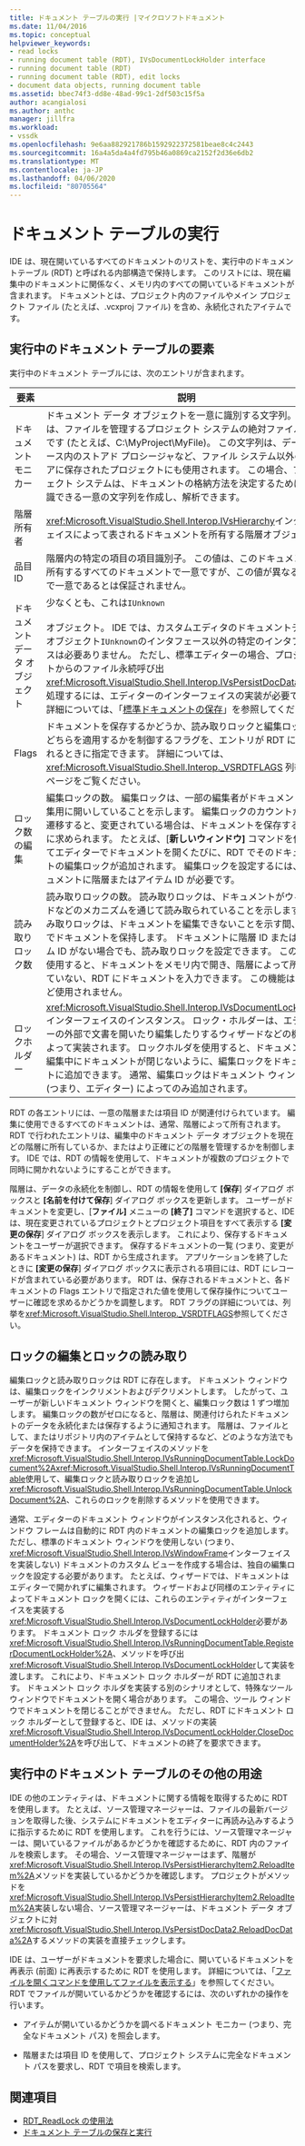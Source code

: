 ```yaml
---
title: ドキュメント テーブルの実行 |マイクロソフトドキュメント
ms.date: 11/04/2016
ms.topic: conceptual
helpviewer_keywords:
- read locks
- running document table (RDT), IVsDocumentLockHolder interface
- running document table (RDT)
- running document table (RDT), edit locks
- document data objects, running document table
ms.assetid: bbec74f3-dd8e-48ad-99c1-2df503c15f5a
author: acangialosi
ms.author: anthc
manager: jillfra
ms.workload:
- vssdk
ms.openlocfilehash: 9e6aa882921786b1592922372581beae8c4c2443
ms.sourcegitcommit: 16a4a5da4a4fd795b46a0869ca2152f2d36e6db2
ms.translationtype: MT
ms.contentlocale: ja-JP
ms.lasthandoff: 04/06/2020
ms.locfileid: "80705564"
---
```

# <a name="running-document-table"></a>ドキュメント テーブルの実行
IDE は、現在開いているすべてのドキュメントのリストを、実行中のドキュメントテーブル (RDT) と呼ばれる内部構造で保持します。 このリストには、現在編集中のドキュメントに関係なく、メモリ内のすべての開いているドキュメントが含まれます。 ドキュメントとは、プロジェクト内のファイルやメイン プロジェクト ファイル (たとえば、.vcxproj ファイル) を含め、永続化されたアイテムです。

## <a name="elements-of-the-running-document-table"></a>実行中のドキュメント テーブルの要素
 実行中のドキュメント テーブルには、次のエントリが含まれます。

|要素|説明|
|-------------|-----------------|
|ドキュメント モニカー|ドキュメント データ オブジェクトを一意に識別する文字列。 これは、ファイルを管理するプロジェクト システムの絶対ファイル パスです (たとえば、C:\MyProject\MyFile)。 この文字列は、データベース内のストアド プロシージャなど、ファイル システム以外のストアに保存されたプロジェクトにも使用されます。 この場合、プロジェクト システムは、ドキュメントの格納方法を決定するために、認識できる一意の文字列を作成し、解析できます。|
|階層所有者|<xref:Microsoft.VisualStudio.Shell.Interop.IVsHierarchy>インターフェイスによって表されるドキュメントを所有する階層オブジェクト。|
|品目 ID|階層内の特定の項目の項目識別子。 この値は、このドキュメントを所有するすべてのドキュメントで一意ですが、この値が異なる階層間で一意であるとは保証されません。|
|ドキュメント データ オブジェクト|少なくとも、これは`IUnknown`<br /><br /> オブジェクト。 IDE では、カスタムエディタのドキュメントデータオブジェクト`IUnknown`のインタフェース以外の特定のインタフェースは必要ありません。 ただし、標準エディターの場合、プロジェクトからのファイル永続呼び出<xref:Microsoft.VisualStudio.Shell.Interop.IVsPersistDocData2>しを処理するには、エディターのインターフェイスの実装が必要です。 詳細については、「[標準ドキュメントの保存](../../extensibility/internals/saving-a-standard-document.md)」を参照してください。|
|Flags|ドキュメントを保存するかどうか、読み取りロックと編集ロックのどちらを適用するかを制御するフラグを、エントリが RDT に追加されるときに指定できます。 詳細については、<xref:Microsoft.VisualStudio.Shell.Interop._VSRDTFLAGS> 列挙型のページをご覧ください。|
|ロック数の編集|編集ロックの数。 編集ロックは、一部の編集者がドキュメントを編集用に開いしていることを示します。 編集ロックのカウントが 0 に遷移すると、変更されている場合は、ドキュメントを保存するように求められます。 たとえば、[**新しいウィンドウ]** コマンドを使用してエディターでドキュメントを開くたびに、RDT でそのドキュメントの編集ロックが追加されます。 編集ロックを設定するには、ドキュメントに階層またはアイテム ID が必要です。|
|読み取りロック数|読み取りロックの数。 読み取りロックは、ドキュメントがウィザードなどのメカニズムを通じて読み取られていることを示します。 読み取りロックは、ドキュメントを編集できないことを示す間、RDT でドキュメントを保持します。 ドキュメントに階層 ID またはアイテム ID がない場合でも、読み取りロックを設定できます。 この機能を使用すると、ドキュメントをメモリ内で開き、階層によって所有されていない、RDT にドキュメントを入力できます。 この機能はほとんど使用されません。|
|ロックホルダー|<xref:Microsoft.VisualStudio.Shell.Interop.IVsDocumentLockHolder>インターフェイスのインスタンス。 ロック・ホルダーは、エディターの外部で文書を開いたり編集したりするウィザードなどの機能によって実装されます。 ロックホルダを使用すると、ドキュメントの編集中にドキュメントが閉じないように、編集ロックをドキュメントに追加できます。 通常、編集ロックはドキュメント ウィンドウ (つまり、エディター) によってのみ追加されます。|

 RDT の各エントリには、一意の階層または項目 ID が関連付けられています。 編集に使用できるすべてのドキュメントは、通常、階層によって所有されます。 RDT で行われたエントリは、編集中のドキュメント データ オブジェクトを現在どの階層に所有しているか、またはより正確にどの階層を管理するかを制御します。 IDE では、RDT の情報を使用して、ドキュメントが複数のプロジェクトで同時に開かれないようにすることができます。

 階層は、データの永続化を制御し、RDT の情報を使用して **[保存**] ダイアログ ボックスと **[名前を付けて保存**] ダイアログ ボックスを更新します。 ユーザーがドキュメントを変更し、[**ファイル]** メニューの **[終了]** コマンドを選択すると、IDE は、現在変更されているプロジェクトとプロジェクト項目をすべて表示する **[変更の保存**] ダイアログ ボックスを表示します。 これにより、保存するドキュメントをユーザーが選択できます。 保存するドキュメントの一覧 (つまり、変更があるドキュメント) は、RDT から生成されます。 アプリケーションを終了したときに **[変更の保存**] ダイアログ ボックスに表示される項目には、RDT にレコードが含まれている必要があります。 RDT は、保存されるドキュメントと、各ドキュメントの Flags エントリで指定された値を使用して保存操作についてユーザーに確認を求めるかどうかを調整します。 RDT フラグの詳細については、列挙を<xref:Microsoft.VisualStudio.Shell.Interop._VSRDTFLAGS>参照してください。

## <a name="edit-locks-and-read-locks"></a>ロックの編集とロックの読み取り
 編集ロックと読み取りロックは RDT に存在します。 ドキュメント ウィンドウは、編集ロックをインクリメントおよびデクリメントします。 したがって、ユーザーが新しいドキュメント ウィンドウを開くと、編集ロック数は 1 ずつ増加します。 編集ロックの数がゼロになると、階層は、関連付けられたドキュメントのデータを永続化または保存するように通知されます。 階層は、ファイルとして、またはリポジトリ内のアイテムとして保持するなど、どのような方法でもデータを保持できます。 インターフェイスのメソッドを<xref:Microsoft.VisualStudio.Shell.Interop.IVsRunningDocumentTable.LockDocument%2A><xref:Microsoft.VisualStudio.Shell.Interop.IVsRunningDocumentTable>使用して、編集ロックと読み取りロックを追加し<xref:Microsoft.VisualStudio.Shell.Interop.IVsRunningDocumentTable.UnlockDocument%2A>、これらのロックを削除するメソッドを使用できます。

 通常、エディターのドキュメント ウィンドウがインスタンス化されると、ウィンドウ フレームは自動的に RDT 内のドキュメントの編集ロックを追加します。 ただし、標準のドキュメント ウィンドウを使用しない (つまり、<xref:Microsoft.VisualStudio.Shell.Interop.IVsWindowFrame>インターフェイスを実装しない) ドキュメントのカスタム ビューを作成する場合は、独自の編集ロックを設定する必要があります。 たとえば、ウィザードでは、ドキュメントはエディターで開かれずに編集されます。 ウィザードおよび同様のエンティティによってドキュメント ロックを開くには、これらのエンティティがインターフェイスを実装する<xref:Microsoft.VisualStudio.Shell.Interop.IVsDocumentLockHolder>必要があります。 ドキュメント ロック ホルダを登録するには<xref:Microsoft.VisualStudio.Shell.Interop.IVsRunningDocumentTable.RegisterDocumentLockHolder%2A>、メソッドを呼び出<xref:Microsoft.VisualStudio.Shell.Interop.IVsDocumentLockHolder>して実装を渡します。 これにより、ドキュメント ロック ホルダーが RDT に追加されます。 ドキュメント ロック ホルダを実装する別のシナリオとして、特殊なツール ウィンドウでドキュメントを開く場合があります。 この場合、ツール ウィンドウでドキュメントを閉じることができません。 ただし、RDT にドキュメント ロック ホルダーとして登録すると、IDE は、メソッドの実装<xref:Microsoft.VisualStudio.Shell.Interop.IVsDocumentLockHolder.CloseDocumentHolder%2A>を呼び出して、ドキュメントの終了を要求できます。

## <a name="other-uses-of-the-running-document-table"></a>実行中のドキュメント テーブルのその他の用途
 IDE の他のエンティティは、ドキュメントに関する情報を取得するために RDT を使用します。 たとえば、ソース管理マネージャーは、ファイルの最新バージョンを取得した後、システムにドキュメントをエディターに再読み込みするように指示するために RDT を使用します。 これを行うには、ソース管理マネージャーは、開いているファイルがあるかどうかを確認するために、RDT 内のファイルを検索します。 その場合、ソース管理マネージャーはまず、階層が<xref:Microsoft.VisualStudio.Shell.Interop.IVsPersistHierarchyItem2.ReloadItem%2A>メソッドを実装しているかどうかを確認します。 プロジェクトがメソッドを<xref:Microsoft.VisualStudio.Shell.Interop.IVsPersistHierarchyItem2.ReloadItem%2A>実装しない場合、ソース管理マネージャーは、ドキュメント データ オブジェクトに対<xref:Microsoft.VisualStudio.Shell.Interop.IVsPersistDocData2.ReloadDocData%2A>するメソッドの実装を直接チェックします。

 IDE は、ユーザーがドキュメントを要求した場合に、開いているドキュメントを再表示 (前面) に再表示するために RDT を使用します。 詳細については、「[ファイルを開くコマンドを使用してファイルを表示する](../../extensibility/internals/displaying-files-by-using-the-open-file-command.md)」を参照してください。 RDT でファイルが開いているかどうかを確認するには、次のいずれかの操作を行います。

- アイテムが開いているかどうかを調べるドキュメント モニカー (つまり、完全なドキュメント パス) を照会します。

- 階層または項目 ID を使用して、プロジェクト システムに完全なドキュメント パスを要求し、RDT で項目を検索します。

## <a name="see-also"></a>関連項目
- [RDT_ReadLock の使用法](../../extensibility/internals/rdt-readlock-usage.md)
- [ドキュメント テーブルの保存と実行](../../extensibility/internals/persistence-and-the-running-document-table.md)
